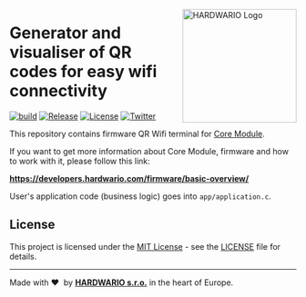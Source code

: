 <a href="https://www.hardwario.com/"><img src="https://www.hardwario.com/ci/assets/hw-logo.svg" width="200" alt="HARDWARIO Logo" align="right"></a>

# Generator and visualiser of QR codes for easy wifi connectivity

[![build](https://github.com/hardwario/twr-radio-qr-wifi-terminal/actions/workflows/main.yml/badge.svg)](https://github.com/hardwario/twr-radio-qr-wifi-terminal/actions/workflows/main.yml)
[![Release](https://img.shields.io/github/release/bigclownprojects/bcf-radio-qr-wifi-terminal.svg)](https://github.com/bigclownprojects/bcf-radio-qr-wifi-terminal/releases)
[![License](https://img.shields.io/github/license/bigclownprojects/bcf-radio-qr-wifi-terminal.svg)](https://github.com/bigclownprojects/bcf-radio-qr-wifi-terminal/blob/master/LICENSE)
[![Twitter](https://img.shields.io/twitter/follow/hardwario_en.svg?style=social&label=Follow)](https://twitter.com/hardwario_en)

This repository contains firmware QR Wifi terminal for [Core Module](https://shop.bigclown.com/core-module).

If you want to get more information about Core Module, firmware and how to work with it, please follow this link:

**https://developers.hardwario.com/firmware/basic-overview/**

User's application code (business logic) goes into `app/application.c`.

## License

This project is licensed under the [MIT License](https://opensource.org/licenses/MIT/) - see the [LICENSE](LICENSE) file for details.

---

Made with &#x2764;&nbsp; by [**HARDWARIO s.r.o.**](https://www.hardwario.com/) in the heart of Europe.
